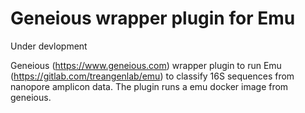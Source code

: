 # Geneious wrapper plugin for Emu

Under devlopment

Geneious (https://www.geneious.com) wrapper plugin to run Emu (https://gitlab.com/treangenlab/emu) to classify 16S sequences from nanopore amplicon data.
The plugin runs a emu docker image from geneious.